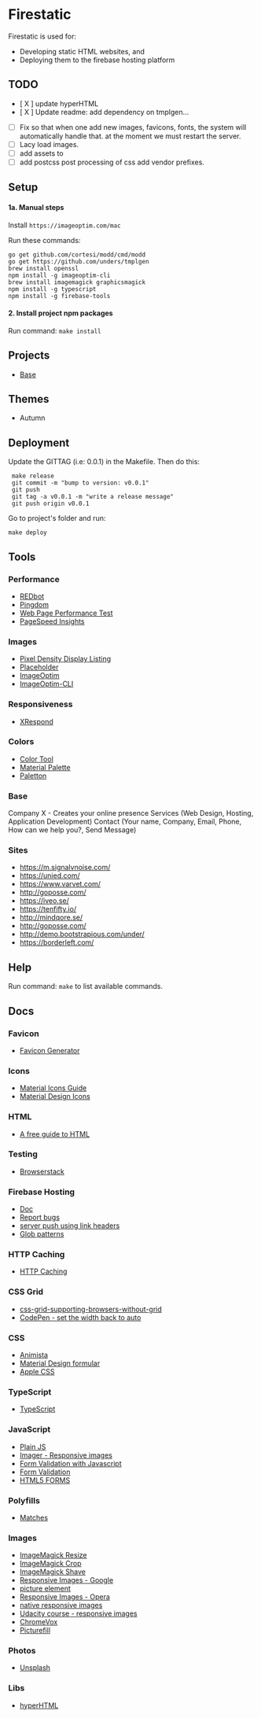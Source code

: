 # Firestatic
Firestatic is used for:
* Developing static HTML websites, and
* Deploying them to the firebase hosting platform

## TODO
 * [ X ] update hyperHTML
 * [ X ] Update readme: add dependency on tmplgen...
 * [ ] Fix so that when one add new images, favicons, fonts, the system
       will automatically handle that. at the moment we must restart the server.
 * [ ] Lacy load images.
 * [ ] add assets to
 * [ ] add postcss post processing of css add vendor prefixes.

## Setup

#### 1a. Manual steps
Install `https://imageoptim.com/mac`

Run these commands:
```
go get github.com/cortesi/modd/cmd/modd
go get https://github.com/unders/tmplgen
brew install openssl
npm install -g imageoptim-cli
brew install imagemagick graphicsmagick
npm install -g typescript
npm install -g firebase-tools
```

#### 2. Install project npm packages

Run command: `make install`


## Projects
* [Base](https://firestatic-base.firebaseapp.com/)


## Themes
* Autumn


## Deployment

Update the GITTAG (i.e: 0.0.1) in the Makefile. Then do this:

```
 make release
 git commit -m "bump to version: v0.0.1"
 git push
 git tag -a v0.0.1 -m "write a release message"
 git push origin v0.0.1
```

Go to project's folder and run:

```
make deploy
```

## Tools

### Performance
* [REDbot](https://redbot.org/?uri=https%3A%2F%2Ffirestatic-base.firebaseapp.com%2F)
* [Pingdom](https://tools.pingdom.com/)
* [Web Page Performance Test](https://www.webpagetest.org)
* [PageSpeed Insights](https://developers.google.com/speed/pagespeed/insights/)

### Images
* [Pixel Density Display Listing](https://pixensity.com/)
* [Placeholder](https://placeholder.com/)
* [ImageOptim](https://imageoptim.com/mac)
* [ImageOptim-CLI](https://jamiemason.github.io/ImageOptim-CLI/)

### Responsiveness
* [XRespond](http://app.xrespond.com/)

### Colors
* [Color Tool](https://material.io/color/#!/?view.left=0&view.right=0)
* [Material Palette](https://www.materialpalette.com/)
* [Paletton](http://paletton.com/#uid=1000u0kllllaFw0g0qFqFg0w0aF)

### Base
Company X - Creates your online presence
Services (Web Design, Hosting, Application Development)
Contact (Your name, Company, Email, Phone, How can we help you?, Send Message)

### Sites
* https://m.signalvnoise.com/
* https://unied.com/
* https://www.varvet.com/
* http://goposse.com/
* https://iveo.se/
* https://tenfifty.io/
* http://mindqore.se/
* http://goposse.com/
* http://demo.bootstrapious.com/under/
* https://borderleft.com/

## Help
Run command: `make` to list available commands.

## Docs

### Favicon
* [Favicon Generator](https://realfavicongenerator.net/)

### Icons
* [Material Icons Guide](http://google.github.io/material-design-icons/)
* [Material Design Icons](https://material.io/icons/)

### HTML
* [A free guide to HTML](http://htmlreference.io/)

### Testing
* [Browserstack](https://www.browserstack.com/)

### Firebase Hosting
* [Doc](https://firebase.google.com/docs/hosting/)
* [Report bugs](https://firebase.google.com/support/contact/bugs-features/)
* [server push using link headers](https://firebase.googleblog.com/2016/09/http2-comes-to-firebase-hosting.html)
* [Glob patterns](http://mywiki.wooledge.org/glob)

### HTTP Caching
* [HTTP Caching](https://developers.google.com/web/fundamentals/performance/optimizing-content-efficiency/http-caching)


### CSS Grid
* [css-grid-supporting-browsers-without-grid](https://www.smashingmagazine.com/2017/11/css-grid-supporting-browsers-without-grid)
* [CodePen - set the width back to auto](https://codepen.io/rachelandrew/pen/vWmeOE/)

### CSS
* [Animista](http://animista.net/)
* [Material Design formular](https://codepen.io/unders/pen/QqNPrO?editors=1100)
* [Apple CSS](http://www.cssstats.com/stats?url=http%3A%2F%2Fapple.com&name=Apple)

### TypeScript
* [TypeScript](https://www.typescriptlang.org/)

### JavaScript
* [Plain JS](https://plainjs.com/javascript/)
* [Imager - Responsive images](https://github.com/BBC-News/Imager.js/)
* [Form Validation with Javascript](https://medium.com/the-ui-files/form-validation-with-javascript-4fcf4dd32846)
* [Form Validation](https://developer.mozilla.org/en-US/docs/Learn/HTML/Forms/Form_validation)
* [HTML5 FORMS](https://daverupert.com/2017/11/happier-html5-forms/)

### Polyfills
* [Matches](https://developer.mozilla.org/en-US/docs/Web/API/Element/matches)

### Images
* [ImageMagick Resize](http://www.imagemagick.org/Usage/resize/)
* [ImageMagick Crop](http://www.imagemagick.org/Usage/crop/#crop)
* [ImageMagick Shave](http://www.imagemagick.org/Usage/crop/#shave)
* [Responsive Images - Google](https://developers.google.com/web/fundamentals/design-and-ux/responsive/images)
* [picture element](https://www.html5rocks.com/en/tutorials/responsive/picture-element/)
* [Responsive Images - Opera](https://dev.opera.com/articles/responsive-images/)
* [native responsive images](https://dev.opera.com/articles/native-responsive-images/)
* [Udacity course - responsive images](https://www.udacity.com/course/responsive-images--ud882)
* [ChromeVox](http://www.chromevox.com/)
* [Picturefill](http://scottjehl.github.io/picturefill/)

### Photos
* [Unsplash](https://unsplash.com/)


### Libs
* [hyperHTML](https://github.com/WebReflection/hyperHTML)
